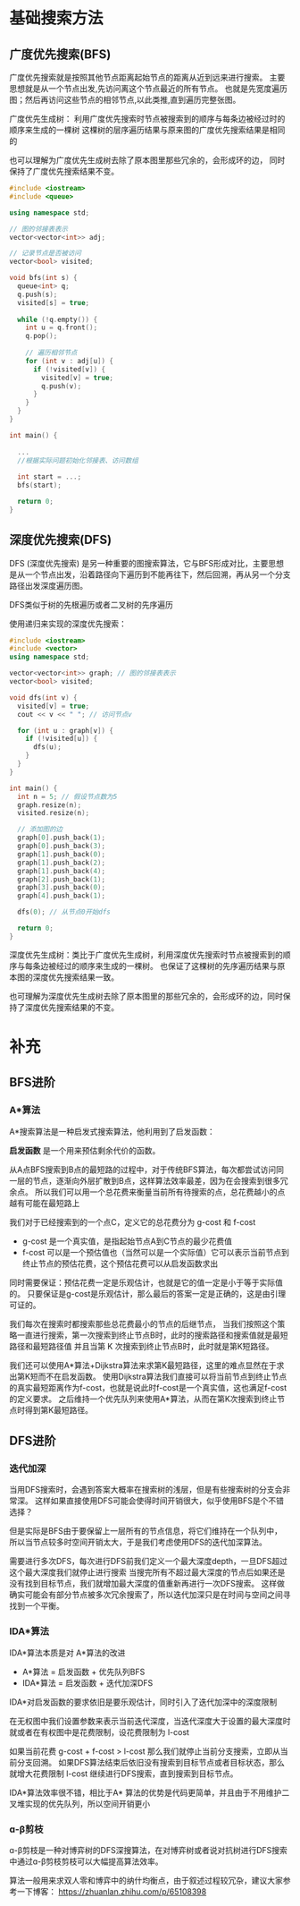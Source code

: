 # 基础搜索方法

## 广度优先搜索(BFS)

广度优先搜索就是按照其他节点距离起始节点的距离从近到远来进行搜索。
主要思想就是从一个节点出发,先访问离这个节点最近的所有节点。
也就是先宽度遍历图；然后再访问这些节点的相邻节点,以此类推,直到遍历完整张图。

广度优先生成树：
利用广度优先搜索时节点被搜索到的顺序与每条边被经过时的顺序来生成的一棵树
这棵树的层序遍历结果与原来图的广度优先搜索结果是相同的

也可以理解为广度优先生成树去除了原本图里那些冗余的，会形成环的边，
同时保持了广度优先搜索结果不变。

```c++
#include <iostream>
#include <queue>

using namespace std;

// 图的邻接表表示
vector<vector<int>> adj; 

// 记录节点是否被访问
vector<bool> visited;

void bfs(int s) {
  queue<int> q;
  q.push(s); 
  visited[s] = true;
  
  while (!q.empty()) {
    int u = q.front();
    q.pop();
    
    // 遍历相邻节点
    for (int v : adj[u]) {
      if (!visited[v]) {
        visited[v] = true;
        q.push(v);  
      }
    }
  }
}

int main() {
    
  ...
  //根据实际问题初始化邻接表、访问数组 
  
  int start = ...;
  bfs(start);

  return 0;
}
```

## 深度优先搜索(DFS)

DFS (深度优先搜索) 是另一种重要的图搜索算法，它与BFS形成对比，主要思想是从一个节点出发，沿着路径向下遍历到不能再往下，然后回溯，再从另一个分支路径出发深度遍历图。

DFS类似于树的先根遍历或者二叉树的先序遍历

使用递归来实现的深度优先搜索：

```c++
#include <iostream>
#include <vector>
using namespace std;

vector<vector<int>> graph; // 图的邻接表表示
vector<bool> visited; 

void dfs(int v) {
  visited[v] = true; 
  cout << v << " "; // 访问节点v

  for (int u : graph[v]) {
    if (!visited[u]) {
      dfs(u); 
    }
  }
}

int main() {
  int n = 5; // 假设节点数为5
  graph.resize(n); 
  visited.resize(n);

  // 添加图的边
  graph[0].push_back(1);
  graph[0].push_back(3);
  graph[1].push_back(0);
  graph[1].push_back(2);
  graph[1].push_back(4);
  graph[2].push_back(1);
  graph[3].push_back(0);
  graph[4].push_back(1);

  dfs(0); // 从节点0开始dfs

  return 0;
}
```

深度优先生成树：类比于广度优先生成树，利用深度优先搜索时节点被搜索到的顺序与每条边被经过的顺序来生成的一棵树。
也保证了这棵树的先序遍历结果与原本图的深度优先搜索结果一致。

也可理解为深度优先生成树去除了原本图里的那些冗余的，会形成环的边，同时保持了深度优先搜索结果的不变。

# 补充

## BFS进阶

### A*算法

A*搜索算法是一种启发式搜索算法，他利用到了启发函数：

**启发函数** 是一个用来预估剩余代价的函数。

从A点BFS搜索到B点的最短路的过程中，对于传统BFS算法，每次都尝试访问同一层的节点，逐渐向外层扩散到B点，这样算法效率最差，因为在会搜索到很多冗余点。
所以我们可以用一个总花费来衡量当前所有待搜索的点，总花费越小的点越有可能在最短路上

我们对于已经搜索到的一个点C，定义它的总花费分为 g-cost 和 f-cost 
- g-cost 是一个真实值，是指起始节点A到C节点的最少花费值
- f-cost 可以是一个预估值也（当然可以是一个实际值）它可以表示当前节点到终止节点的预估花费，这个预估花费可以从启发函数求出

同时需要保证：预估花费一定是乐观估计，也就是它的值一定是小于等于实际值的。
只要保证是g-cost是乐观估计，那么最后的答案一定是正确的，这是由引理可证的。

我们每次在搜索时都搜索那些总花费最小的节点的后继节点，
当我们按照这个策略一直进行搜索，第一次搜索到终止节点B时，此时的搜索路径和搜索值就是最短路径和最短路径值
并且当第 K 次搜索到终止节点B时，此时就是第K短路径。

我们还可以使用A\*算法+Dijkstra算法来求第K最短路径，这里的难点显然在于求出第K短而不在启发函数。
使用Dijkstra算法我们直接可以将当前节点到终止节点的真实最短距离作为f-cost，也就是说此时f-cost是一个真实值，这也满足f-cost的定义要求。
之后维持一个优先队列来使用A\*算法，从而在第K次搜索到终止节点时得到第K最短路径。

## DFS进阶

### 迭代加深

当用DFS搜索时，会遇到答案大概率在搜索树的浅层，但是有些搜索树的分支会非常深。
这样如果直接使用DFS可能会使得时间开销很大，似乎使用BFS是个不错选择？

但是实际是BFS由于要保留上一层所有的节点信息，将它们维持在一个队列中，
所以当节点较多时空间开销太大，于是我们考虑使用DFS的迭代加深算法。

需要进行多次DFS，每次进行DFS前我们定义一个最大深度depth，一旦DFS超过这个最大深度我们就停止进行搜索
当搜完所有不超过最大深度的节点后如果还是没有找到目标节点，我们就增加最大深度的值重新再进行一次DFS搜索。
这样做确实可能会有部分节点被多次冗余搜索了，所以迭代加深只是在时间与空间之间寻找到一个平衡。

### IDA*算法

IDA\*算法本质是对 A\*算法的改进

- A*算法 = 启发函数 + 优先队列BFS
- IDA*算法 = 启发函数 + 迭代加深DFS

IDA*对启发函数的要求依旧是要乐观估计，同时引入了迭代加深中的深度限制

在无权图中我们设置参数来表示当前迭代深度，当迭代深度大于设置的最大深度时就或者在有权图中是花费限制，设花费限制为 l-cost

如果当前花费 g-cost + f-cost > l-cost
那么我们就停止当前分支搜索，立即从当前分支回溯。
如果DFS算法结束后依旧没有搜索到目标节点或者目标状态，那么就增大花费限制 l-cost 继续进行DFS搜索，直到搜索到目标节点。

IDA\*算法效率很不错，相比于A\* 算法的优势是代码更简单，并且由于不用维护二叉堆实现的优先队列，所以空间开销更小

### ɑ-β剪枝

ɑ-β剪枝是一种对博弈树的DFS深搜算法，在对博弈树或者说对抗树进行DFS搜索中通过ɑ-β剪枝剪枝可以大幅提高算法效率。

算法一般用来求双人零和博弈中的纳什均衡点，由于叙述过程较冗杂，建议大家参考一下博客：
https://zhuanlan.zhihu.com/p/65108398
